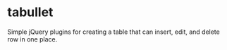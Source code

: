 # tabullet
Simple jQuery plugins for creating a table that can insert, edit, and delete row in one place.

